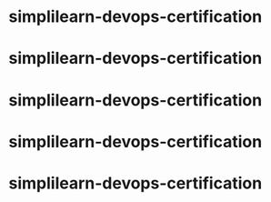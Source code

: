 # simplilearn-devops-certification
# simplilearn-devops-certification
# simplilearn-devops-certification
# simplilearn-devops-certification
# simplilearn-devops-certification
